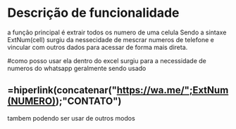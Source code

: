# Descrição de funcionalidade
a função principal é extrair todos os numero de uma celula
Sendo a sintaxe ExtNum(cell)
  surgiu da nessecidade de mescrar numeros de telefone e vincular com outros dados para acessar de forma mais direta.
  
#como posso usar ela dentro do excel
  surgiu para a necessidade de numeros do whatsapp
geralmente sendo usado

## =hiperlink(concatenar("https://wa.me/";ExtNum(NUMERO));"CONTATO")
tambem podendo ser usar de outros modos
